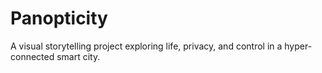 # Panopticity
A visual storytelling project exploring life, privacy, and control in a hyper-connected smart city.
